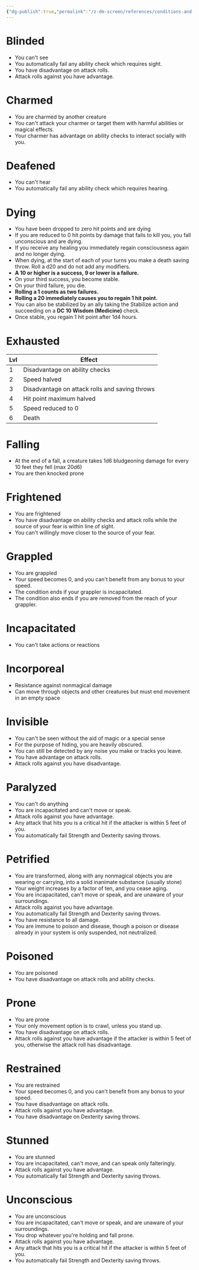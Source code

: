 ```yaml
---
{"dg-publish":true,"permalink":"/z-dm-screen/references/conditions-and-states/"}
---
```


# Blinded 
- You can't see
- You automatically fail any ability check which requires sight.
- You have disadvantage on attack rolls.
- Attack rolls against you have advantage.
# Charmed
- You are charmed by another creature
- You can't attack your charmer or target them with harmful abilities or magical effects.
- Your charmer has advantage on ability checks to interact socially with you.
# Deafened
- You can't hear
- You automatically fail any ability check which requires hearing.
# Dying
- You have been dropped to zero hit points and are dying
- If you are reduced to 0 hit points by damage that fails to kill you, you fall unconscious and are dying.
- If you receive any healing you immediately regain consciousness again and no longer dying.
- When dying, at the start of each of your turns you make a death saving throw. Roll a d20 and do not add any modifiers.
- **A 10 or higher is a success, 9 or lower is a failure.**
- On your third success, you become stable.
- On your third failure, you die.
- **Rolling a 1 counts as two failures.**
- **Rolling a 20 immediately causes you to regain 1 hit point.**
- You can also be stabilized by an ally taking the Stabilize action and succeeding on a **DC 10 Wisdom (Medicine)** check.
- Once stable, you regain 1 hit point after 1d4 hours.
# Exhausted 

| Lvl | Effect                                         |
| --- | ---------------------------------------------- |
| 1   | Disadvantage on ability checks                 |
| 2   | Speed halved                                   |
| 3   | Disadvantage on attack rolls and saving throws |
| 4   | Hit point maximum halved                       |
| 5   | Speed reduced to 0                             |
| 6   | Death                                          |

# Falling
- At the end of a fall, a creature takes 1d6 bludgeoning damage for every 10 feet they fell (max 20d6)
- You are then knocked prone

# Frightened
- You are frightened
- You have disadvantage on ability checks and attack rolls while the source of your fear is within line of sight.
- You can't willingly move closer to the source of your fear.
# Grappled
- You are grappled
- Your speed becomes 0, and you can't benefit from any bonus to your speed.
- The condition ends if your grappler is incapacitated.
- The condition also ends if you are removed from the reach of your grappler.
# Incapacitated
- You can't take actions or reactions
# Incorporeal
- Resistance against nonmagical damage
- Can move through objects and other creatures but must end movement in an empty space
# Invisible
- You can't be seen without the aid of magic or a special sense
- For the purpose of hiding, you are heavily obscured.
- You can still be detected by any noise you make or tracks you leave.
- You have advantage on attack rolls.
- Attack rolls against you have disadvantage.
# Paralyzed 
- You can't do anything
- You are incapacitated and can't move or speak.
- Attack rolls against you have advantage.
- Any attack that hits you is a critical hit if the attacker is within 5 feet of you.
- You automatically fail Strength and Dexterity saving throws.
# Petrified
- You are transformed, along with any nonmagical objects you are wearing or carrying, into a solid inanimate substance (usually stone)
- Your weight increases by a factor of ten, and you cease aging.
- You are incapacitated, can't move or speak, and are unaware of your surroundings.
- Attack rolls against you have advantage.
- You automatically fail Strength and Dexterity saving throws.
- You have resistance to all damage.
- You are immune to poison and disease, though a poison or disease already in your system is only suspended, not neutralized.
# Poisoned
- You are poisoned
- You have disadvantage on attack rolls and ability checks.
# Prone
- You are prone
- Your only movement option is to crawl, unless you stand up.
- You have disadvantage on attack rolls.
- Attack rolls against you have advantage if the attacker is within 5 feet of you, otherwise the attack roll has disadvantage.
# Restrained
- You are restrained
- Your speed becomes 0, and you can't benefit from any bonus to your speed.
- You have disadvantage on attack rolls.
- Attack rolls against you have advantage.
- You have disadvantage on Dexterity saving throws.
# Stunned
- You are stunned
- You are incapacitated, can't move, and can speak only falteringly.
- Attack rolls against you have advantage.
- You automatically fail Strength and Dexterity saving throws.
# Unconscious
- You are unconscious
- You are incapacitated, can't move or speak, and are unaware of your surroundings.
- You drop whatever you're holding and fall prone.
- Attack rolls against you have advantage.
- Any attack that hits you is a critical hit if the attacker is within 5 feet of you.
- You automatically fail Strength and Dexterity saving throws.